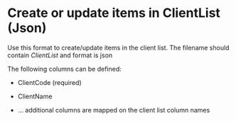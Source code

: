 # Create or update items in ClientList (Json)

Use this format to create/update items in the client list. The filename should contain *ClientList* and format is json

The following columns can be defined:

- ClientCode (required)

- ClientName

- ... additional columns are mapped on the client list column names
